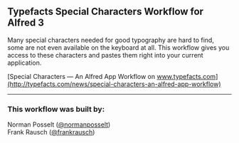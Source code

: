 ## Typefacts Special Characters Workflow for Alfred 3

Many special characters needed for good typography are hard to find, some are not even available on the keyboard at all.
This workflow gives you access to these characters and pastes them right into your current application.

[Special Characters — An Alfred App Workflow on www.typefacts.com](http://typefacts.com/news/special-characters-an-alfred-app-workflow)

---

### This workflow was built by:
Norman Posselt ([@normanposselt](https://twitter.com/normanposselt))  
Frank Rausch ([@frankrausch](https://twitter.com/frankrausch))

